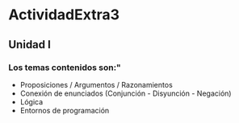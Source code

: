 # ActividadExtra3
## Unidad I
### Los temas contenidos son:"
- Proposiciones / Argumentos / Razonamientos
- Conexión de enunciados (Conjunción - Disyunción - Negación)
- Lógica
- Entornos de programación